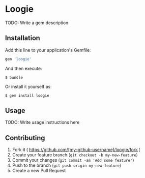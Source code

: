 # Loogie

TODO: Write a gem description

## Installation

Add this line to your application's Gemfile:

```ruby
gem 'loogie'
```

And then execute:

    $ bundle

Or install it yourself as:

    $ gem install loogie

## Usage

TODO: Write usage instructions here

## Contributing

1. Fork it ( https://github.com/[my-github-username]/loogie/fork )
2. Create your feature branch (`git checkout -b my-new-feature`)
3. Commit your changes (`git commit -am 'Add some feature'`)
4. Push to the branch (`git push origin my-new-feature`)
5. Create a new Pull Request
